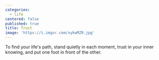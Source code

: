 ```yaml
---
categories:
  - life
centered: false
published: true
title: Trust
image: 'https://i.imgur.com/xykwMZR.jpg'
---
```

To find your life's path,
stand quietly in each moment,
trust in your inner knowing,
and put one foot 
in front of the other.
